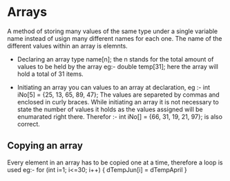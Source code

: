 # Arrays

A method of storing many values of the same type under a single variable name instead of usign many different names for each one.
The name of the different values within an array is elemnts.

- Declaring an array
  type name[n];
  the n stands for the total amount of values to be held by the array eg:-
  double temp[31];
  here the array will hold a total of 31 items.

- Initiating an array
  you can values to an array at declaration, eg :-
  int iNo[5] = {25, 13, 65, 89, 47};
  The values are separeted by commas and enclosed in curly braces.
  While initiating an array it is not necessary to state the number of values it holds as the values assigned will be enumarated right there. Therefor :-
  int iNo[] = {66, 31, 19, 21, 97}; is also correct.

## Copying an array

Every element in an array has to be copied one at a time, therefore a loop is used eg:-
for (int i=1; i<=30; i++)
{
dTempJun[i] = dTempApril
}

